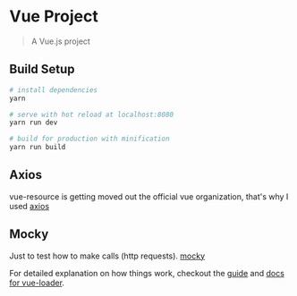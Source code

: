 # Vue Project

> A Vue.js project

## Build Setup

``` bash
# install dependencies
yarn

# serve with hot reload at localhost:8080
yarn run dev

# build for production with minification
yarn run build
```

## Axios
vue-resource is getting moved out the official vue organization, that's why I used [axios](https://github.com/mzabriskie/axios)

## Mocky
Just to test how to make calls (http requests). [mocky](http://www.mocky.io/)

For detailed explanation on how things work, checkout the [guide](http://vuejs-templates.github.io/webpack/) and [docs for vue-loader](http://vuejs.github.io/vue-loader).
